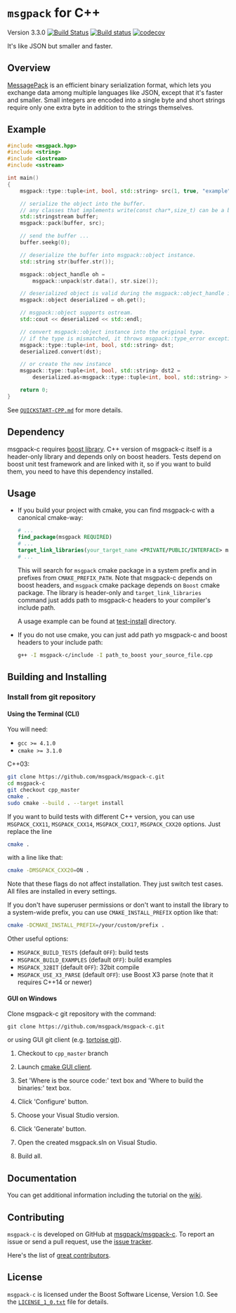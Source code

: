 `msgpack` for C++
===================

Version 3.3.0 [![Build Status](https://github.com/msgpack/msgpack-c/workflows/CI/badge.svg?branch=cpp_master)](https://github.com/msgpack/msgpack-c/actions) [![Build status](https://ci.appveyor.com/api/projects/status/8kstcgt79qj123mw/branch/cpp_master?svg=true)](https://ci.appveyor.com/project/redboltz/msgpack-c/branch/cpp_master)
[![codecov](https://codecov.io/gh/msgpack/msgpack-c/branch/cpp_master/graph/badge.svg)](https://codecov.io/gh/msgpack/msgpack-c/branch/cpp_master)

It's like JSON but smaller and faster.

Overview
--------

[MessagePack](http://msgpack.org/) is an efficient binary serialization
format, which lets you exchange data among multiple languages like JSON,
except that it's faster and smaller. Small integers are encoded into a
single byte and short strings require only one extra byte in
addition to the strings themselves.

Example
-------

```c++
#include <msgpack.hpp>
#include <string>
#include <iostream>
#include <sstream>

int main()
{
    msgpack::type::tuple<int, bool, std::string> src(1, true, "example");

    // serialize the object into the buffer.
    // any classes that implements write(const char*,size_t) can be a buffer.
    std::stringstream buffer;
    msgpack::pack(buffer, src);

    // send the buffer ...
    buffer.seekg(0);

    // deserialize the buffer into msgpack::object instance.
    std::string str(buffer.str());

    msgpack::object_handle oh =
        msgpack::unpack(str.data(), str.size());

    // deserialized object is valid during the msgpack::object_handle instance is alive.
    msgpack::object deserialized = oh.get();

    // msgpack::object supports ostream.
    std::cout << deserialized << std::endl;

    // convert msgpack::object instance into the original type.
    // if the type is mismatched, it throws msgpack::type_error exception.
    msgpack::type::tuple<int, bool, std::string> dst;
    deserialized.convert(dst);

    // or create the new instance
    msgpack::type::tuple<int, bool, std::string> dst2 =
        deserialized.as<msgpack::type::tuple<int, bool, std::string> >();

    return 0;
}
```

See [`QUICKSTART-CPP.md`](./QUICKSTART-CPP.md) for more details.

Dependency
----------

msgpack-c requires [boost library](https://www.boost.org/).
C++ version of msgpack-c itself is a header-only library and depends only on
boost headers. Tests depend on boost unit test framework and are linked with
it, so if you want to build them, you need to have this dependency installed.

Usage
-----

- If you build your project with cmake, you can find msgpack-c with a
  canonical cmake-way:

  ```cmake
  # ...
  find_package(msgpack REQUIRED)
  # ...
  target_link_libraries(your_target_name <PRIVATE/PUBLIC/INTERFACE> msgpackc-cxx)
  # ...
  ```

  This will search for `msgpack` cmake package in a system prefix and in
  prefixes from `CMAKE_PREFIX_PATH`. Note that msgpack-c depends on boost
  headers, and `msgpack` cmake package depends on `Boost` cmake package. The
  library is header-only and `target_link_libraries` command just adds path
  to msgpack-c headers to your compiler's include path.

  A usage example can be found at [test-install](test-install) directory.

- If you do not use cmake, you can just add path yo msgpack-c and boost
  headers to your include path:

  ```bash
  g++ -I msgpack-c/include -I path_to_boost your_source_file.cpp
  ```

Building and Installing
-----------------------

### Install from git repository

#### Using the Terminal (CLI)

You will need:

- `gcc >= 4.1.0`
- `cmake >= 3.1.0`

C++03:

```bash
git clone https://github.com/msgpack/msgpack-c.git
cd msgpack-c
git checkout cpp_master
cmake .
sudo cmake --build . --target install
```

If you want to build tests with different C++ version, you can use
`MSGPACK_CXX11`, `MSGPACK_CXX14`, `MSGPACK_CXX17`, `MSGPACK_CXX20` options.
Just replace the line

```bash
cmake .
```

with a line like that:

```bash
cmake -DMSGPACK_CXX20=ON .
```

Note that these flags do not affect installation. They just switch test cases.
All files are installed in every settings.

If you don't have superuser permissions or don't want to install the library
to a system-wide prefix, you can use `CMAKE_INSTALL_PREFIX` option like that:

```bash
cmake -DCMAKE_INSTALL_PREFIX=/your/custom/prefix .
```

Other useful options:

- `MSGPACK_BUILD_TESTS` (default `OFF`): build tests
- `MSGPACK_BUILD_EXAMPLES` (default `OFF`): build examples
- `MSGPACK_32BIT` (default `OFF`): 32bit compile
- `MSGPACK_USE_X3_PARSE` (default `OFF`): use Boost X3 parse
  (note that it requires C++14 or newer)

#### GUI on Windows

Clone msgpack-c git repository with the command:

```
git clone https://github.com/msgpack/msgpack-c.git
```

or using GUI git client (e.g. [tortoise git](https://code.google.com/p/tortoisegit/)).

1. Checkout to `cpp_master` branch

2. Launch [cmake GUI client](http://www.cmake.org/cmake/resources/software.html).

3. Set 'Where is the source code:' text box and
   'Where to build the binaries:' text box.

4. Click 'Configure' button.

5. Choose your Visual Studio version.

6. Click 'Generate' button.

7. Open the created msgpack.sln on Visual Studio.

8. Build all.

Documentation
-------------

You can get additional information including the tutorial on the
[wiki](https://github.com/msgpack/msgpack-c/wiki).

Contributing
------------

`msgpack-c` is developed on GitHub at [msgpack/msgpack-c](https://github.com/msgpack/msgpack-c).
To report an issue or send a pull request, use the
[issue tracker](https://github.com/msgpack/msgpack-c/issues).

Here's the list of [great contributors](https://github.com/msgpack/msgpack-c/graphs/contributors).

License
-------

`msgpack-c` is licensed under the Boost Software License, Version 1.0. See
the [`LICENSE_1_0.txt`](./LICENSE_1_0.txt) file for details.
